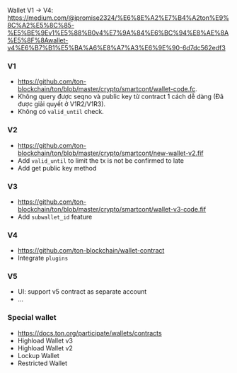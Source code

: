 Wallet V1 -> V4: https://medium.com/@ipromise2324/%E6%8E%A2%E7%B4%A2ton%E9%8C%A2%E5%8C%85-%E5%BE%9Ev1%E5%88%B0v4%E7%9A%84%E6%BC%94%E8%AE%8A%E5%8F%8Awallet-v4%E6%B7%B1%E5%BA%A6%E8%A7%A3%E6%9E%90-6d7dc562edf3

### V1
- https://github.com/ton-blockchain/ton/blob/master/crypto/smartcont/wallet-code.fc.
- Không query được seqno và public key từ contract 1 cách dễ dàng (Đã được giải quyết ở V1R2/V1R3).
- Không có `valid_until` check.

### V2
- https://github.com/ton-blockchain/ton/blob/master/crypto/smartcont/new-wallet-v2.fif
- Add `valid_until` to limit the tx is not be confirmed to late
- Add get public key method

### V3
- https://github.com/ton-blockchain/ton/blob/master/crypto/smartcont/wallet-v3-code.fif
- Add `subwallet_id` feature

### V4
- https://github.com/ton-blockchain/wallet-contract
- Integrate `plugins`

### V5
- UI: support v5 contract as separate account
- ...

### Special wallet
- https://docs.ton.org/participate/wallets/contracts
- Highload Wallet v3
- Highload Wallet v2
- Lockup Wallet
- Restricted Wallet